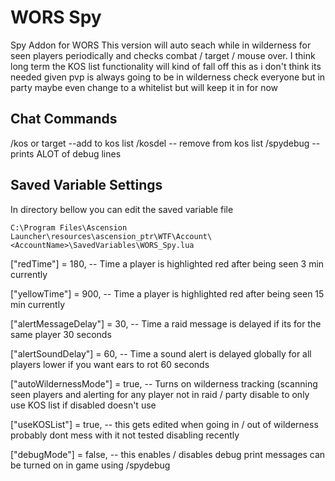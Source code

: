 # WORS Spy
Spy Addon for WORS 
This version will auto seach while in wilderness for seen players periodically and checks combat / target / mouse over.  I think long term the KOS list functionality will kind of fall off this as i don't think its needed given pvp is always going to be in wilderness check everyone but in party maybe even change to a whitelist but will keep it in for now 

## Chat Commands 
/kos <name> or target --add to kos list 
/kosdel <name> -- remove from kos list
/spydebug -- prints ALOT of debug lines

## Saved Variable Settings
In directory bellow you can edit the saved variable file 
```
C:\Program Files\Ascension Launcher\resources\ascension_ptr\WTF\Account\<AccountName>\SavedVariables\WORS_Spy.lua
```
["redTime"] = 180,                               -- Time a player is highlighted red after being seen 3 min currently 

["yellowTime"] = 900,                        -- Time a player is highlighted red after being seen 15 min currently

["alertMessageDelay"] = 30,           -- Time a raid message is delayed if its for the same player 30 seconds 

["alertSoundDelay"] = 60,                -- Time a sound alert is delayed globally for all players lower if you want ears to rot 60 seconds 

["autoWildernessMode"] = true,    -- Turns on wilderness tracking (scanning seen players and alerting for any player not in raid / party disable to only use KOS list if disabled doesn't use 

["useKOSList"] = true,                       -- this gets edited when going in / out of wilderness probably dont mess with it not tested disabling recently 

["debugMode"] = false,                     -- this enables / disables debug print messages can be turned on in game using /spydebug
